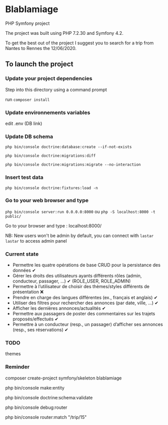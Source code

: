 # Blablamiage

PHP Symfony project

The project was built using PHP 7.2.30 and Symfony 4.2.

To get the best out of the project I suggest you to search for a trip from Nantes to Rennes the 12/06/2020.

## To launch the project

### Update your project dependencies

Step into this directory using a command prompt

run `composer install`

### Update environnements variables

edit .env (DB link)

### Update DB schema

`php bin/console doctrine:database:create --if-not-exists`

`php bin/console doctrine:migrations:diff`

`php bin/console doctrine:migrations:migrate --no-interaction`

### Insert test data

`php bin/console doctrine:fixtures:load -n`

### Go to your web browser and type

`php bin/console server:run 0.0.0.0:8000` ou `php -S localhost:8000 -t public/`

Go to your browser and type : localhost:8000/

NB: New users won't be admin by default, you can connect with `lastar`  `lastar` to access admin panel

### Current state

* Permettre les quatre opérations de base CRUD pour la persistance des données ✔
* Gérer les droits des utilisateurs ayants différents rôles (admin, conducteur, passager, ...) ✔ (ROLE_USER, ROLE_ADMIN)
* Permettre à l’utilisateur de choisir des thèmes/styles différents de présentation ❌
* Prendre en charge des langues différentes (ex., français et anglais) ✔
* Utiliser des filtres pour rechercher des annonces (par date, ville, …) ✔
* Afficher les dernières annonces/actualités ✔
* Permettre aux passagers de poster des commentaires sur les trajets proposés/effectués ✔
* Permettre à un conducteur (resp., un passager) d’afficher ses annonces (resp., ses réservations) ✔

### TODO

themes

### Reminder

composer create-project symfony/skeleton blablamiage

php bin/console make:entity

php bin/console doctrine:schema:validate

php bin/console debug:router

php bin/console router:match "/trip/15"
